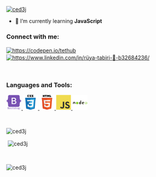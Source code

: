 <p align="left"> <a href="https://github.com/ryo-ma/github-profile-trophy"><img src="https://github-profile-trophy.vercel.app/?username=ced3j" alt="ced3j" /></a> </p>

- 🌱 I’m currently learning **JavaScript**

<h3 align="left">Connect with me:</h3>
<p align="left">
<a href="https://codepen.io/https://codepen.io/tethub" target="blank"><img align="center" src="https://raw.githubusercontent.com/rahuldkjain/github-profile-readme-generator/master/src/images/icons/Social/codepen.svg" alt="https://codepen.io/tethub" height="30" width="40" /></a>
<a href="https://linkedin.com/in/https://www.linkedin.com/in/rüya-tabiri-🔆-b32684236/" target="blank"><img align="center" src="https://raw.githubusercontent.com/rahuldkjain/github-profile-readme-generator/master/src/images/icons/Social/linked-in-alt.svg" alt="https://www.linkedin.com/in/rüya-tabiri-🔆-b32684236/" height="30" width="40" /></a>
</p>
<br>
<h3 align="left">Languages and Tools:</h3>
<p align="left"> <a href="https://getbootstrap.com" target="_blank" rel="noreferrer"> <img src="https://raw.githubusercontent.com/devicons/devicon/master/icons/bootstrap/bootstrap-plain-wordmark.svg" alt="bootstrap" width="40" height="40"/> </a> <a href="https://www.w3schools.com/css/" target="_blank" rel="noreferrer"> <img src="https://raw.githubusercontent.com/devicons/devicon/master/icons/css3/css3-original-wordmark.svg" alt="css3" width="40" height="40"/> </a> <a href="https://www.w3.org/html/" target="_blank" rel="noreferrer"> <img src="https://raw.githubusercontent.com/devicons/devicon/master/icons/html5/html5-original-wordmark.svg" alt="html5" width="40" height="40"/> </a> <a href="https://developer.mozilla.org/en-US/docs/Web/JavaScript" target="_blank" rel="noreferrer"> <img src="https://raw.githubusercontent.com/devicons/devicon/master/icons/javascript/javascript-original.svg" alt="javascript" width="40" height="40"/> </a> <a href="https://nodejs.org" target="_blank" rel="noreferrer"> <img src="https://raw.githubusercontent.com/devicons/devicon/master/icons/nodejs/nodejs-original-wordmark.svg" alt="nodejs" width="40" height="40"/> </a> </p>
<br>
<p><img align="left" src="https://github-readme-stats.vercel.app/api/top-langs?username=ced3j&show_icons=true&locale=en&layout=compact" alt="ced3j" /></p>
<br>
<p>&nbsp;<img align="center" src="https://github-readme-stats.vercel.app/api?username=ced3j&show_icons=true&locale=en" alt="ced3j" /></p>
<br>
<p><img align="center" src="https://github-readme-streak-stats.herokuapp.com/?user=ced3j&" alt="ced3j" /></p>

